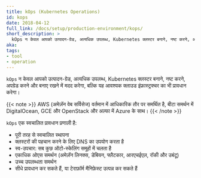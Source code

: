 ```yaml
---
title: kOps (Kubernetes Operations)
id: kops
date: 2018-04-12
full_link: /docs/setup/production-environment/kops/
short_description: >
  kOps न केवल आपको उत्पादन-ग्रेड, अत्यधिक उपलब्ध, Kubernetes क्लस्टर बनाने, नष्ट करने, अपग्रेड करने और बनाए रखने में मदद करेगा, बल्कि यह आवश्यक क्लाउड इंफ्रास्ट्रक्चर का भी प्रावधान करेगा।
aka: 
tags:
- tool
- operation
---
```


`kOps` न केवल आपको उत्पादन-ग्रेड, अत्यधिक उपलब्ध, Kubernetes क्लस्टर बनाने, नष्ट करने, अपग्रेड करने और बनाए रखने में मदद करेगा, बल्कि यह आवश्यक क्लाउड इंफ्रास्ट्रक्चर का भी प्रावधान करेगा।

<!--more--> 

{{< note >}}
AWS (अमेज़ॅन वेब सर्विसेज) वर्तमान में आधिकारिक तौर पर समर्थित है, बीटा समर्थन में DigitalOcean, GCE और OpenStack और अल्फा में Azure के साथ।
{{< /note >}}

`kOps` एक स्वचालित प्रावधान प्रणाली है:
  * पूरी तरह से स्वचालित स्थापना
  * क्लस्टरों की पहचान करने के लिए DNS का उपयोग करता है
  * स्व-उपचार: सब कुछ ऑटो-स्केलिंग समूहों में चलता है
  * एकाधिक ओएस समर्थन (अमेज़ॅन लिनक्स, डेबियन, फ्लैटकार, आरएचईएल, रॉकी और उबंटू)
  * उच्च उपलब्धता समर्थन
  * सीधे प्रावधान कर सकते हैं, या टेराफ़ॉर्म मैनिफ़ेस्ट उत्पन्न कर सकते हैं